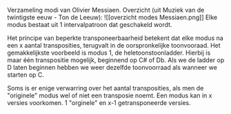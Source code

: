 Verzameling modi van Olivier Messiaen.
Overzicht (uit Muziek van de twintigste eeuw - Ton de Leeuw):
![[overzicht modes Messiaen.png]]
Elke modus bestaat uit 1 intervalpatroon dat geschakeld wordt.

Het principe van beperkte transponeerbaarheid betekent dat elke modus na een x aantal transposities, terugvalt in de oorspronkelijke toonvooraad. Het gemakkelijkste voorbeeld is modus 1, de heletoonstoonladder. Hierbij is maar één transpositie mogelijk, beginnend op C# of Db. Als we de ladder op D laten beginnen hebben we weer dezelfde toonvoorraad als wanneer we starten op C.

Soms is er enige verwarring over het aantal transposities, als men de "originele" modus wel of niet een transposie noemt.
Een modus kan in x versies voorkomen. 1 "orginele" en x-1 getransponeerde versies.
